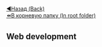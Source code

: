 [:arrow_backward:Назад (Back)](https://github.com/Bloodies/HSE-University-projects/tree/Bloodies/Course-4)  
[:rewind:В корневую папку (In root folder)](https://github.com/Bloodies/HSE-University-projects)  

## Web development
